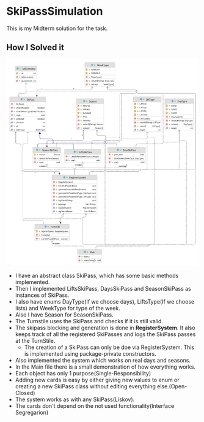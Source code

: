 # SkiPassSimulation

This is my Midterm solution for the task.

## How I Solved it

![diagram](./diagram/diagram.png)


- I have an abstract class SkiPass, which has some basic methods implemented.
- Then I implemented LiftsSkiPass, DaysSkiPass and SeasonSkiPass as instances of SkiPass.
- I also have enums DayType(If we choose days), LiftsType(If we choose lists) and WeekType for type of the week. 
- Also I have Season for SeasonSkiPass.
- The Turnstile uses the SkiPass and checks if it is still valid.
- The skipass blocking and generation is done in **RegisterSystem**. It also keeps track of all the registered SkiPasses and logs the SkiPass passes at the TurnStile.
  - The creation of a SkiPass can only be doe via RegisterSystem. This is implemented using package-private constructors.
- Also implemented the system which works on real days and seasons.
- In the Main file there is a small demonstration of how everything works.
- Each object has only 1 purpose(Single-Responsibility)
- Adding new cards is easy by either giving new values to enum or creating a new SkiPass class without editing everything else.(Open-Closed)
- The system works as with any SkiPass(Liskov).
- The cards don't depend on the not used functionality(Interface Segregarion)